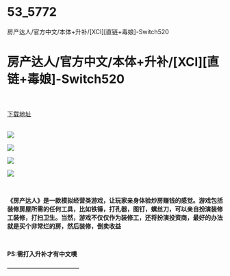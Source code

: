 # 53_5772
房产达人/官方中文/本体+升补/[XCI][直链+毒娘]-Switch520
# 房产达人/官方中文/本体+升补/[XCI][直链+毒娘]-Switch520
 <br/></br>
[下载地址](https://www.switch520.cc/article/5772 "下载地址")
<br/></br>

<p><img src="https://www.switch520.cc/muke_img/upload_art_editor_20210102-1_6fa3af6e9ad8f5f6ee137aafd1fffef8.jpg"></p>
<p><img src="https://www.switch520.cc/muke_img/upload_art_editor_20210102-1_52e0d533b79288af16300f037dab6835.jpg"></p>
<p><img src="https://www.switch520.cc/muke_img/upload_art_editor_20210102-1_c3fc0c9b29ffc5be3628e1e70effb9b4.jpg"></p>
<p><img src="https://www.switch520.cc/muke_img/upload_art_editor_20210102-1_1630f80ab269f3a22b1f9a31dec070e7.png"></p>
<p>&nbsp;</p>
<p><strong>《房产达人》是一款模拟经营类游戏，让玩家亲身体验炒房赚钱的感觉。游戏包括装修房屋所需的任何工具，比如铁锤，打孔器，图钉，螺丝刀，可以亲自扮演装修工装修，打扫卫生。当然，游戏不仅仅作为装修工，还将扮演投资商，最好的办法就是买个非常烂的房，然后装修，倒卖收益</strong></p>
<p>&nbsp;</p>
<p><strong>PS:需打入升补才有中文噢</strong></p>
<p><strong>————————————</strong></p>
